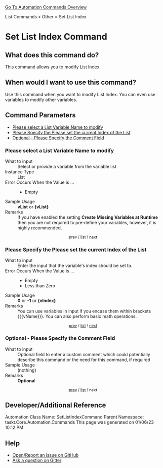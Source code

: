 <!--TITLE: Set List Index Command -->
<!-- SUBTITLE: a command in the List Commands group. -->
[Go To Automation Commands Overview](/automation-commands.md)


List Commands &gt; Other &gt; Set List Index


# Set List Index Command


## What does this command do?
This command allows you to modify List Index.


## When would I want to use this command?
Use this command when you want to modify List Index.  You can even use variables to modify other variables.


<a id="param_list"></a>
## Command Parameters
- [Please select a List Variable Name to modify](#param_0)
- [Please Specify the Please set the current Index of the List](#param_1)
- [Optional - Please Specify the Comment Field](#param_2)


<a id="param_0"></a>
### Please select a List Variable Name to modify


<dl>
<dt>What to input</dt><dd>Select or provide a variable from the variable list</dd>
<dt>Instance Type</dt><dd>List</dd>
<dt>Error Occurs When the Value is ...</dt><dd><ul>
<li>Empty</li>
</ul></dd>
<dt>Sample Usage</dt><dd><strong>vList</strong> or <strong>{vList}</strong></dd>
<dt>Remarks</dt><dd>If you have enabled the setting <strong>Create Missing Variables at Runtime</strong> then you are not required to pre-define your variables, however, it is highly recommended.</dd>
</dl>




<div style="font-size: 90%; text-align: center">


prev / [list](#param_list) / [next](#param_1)


</div>


<a id="param_1"></a>
### Please Specify the Please set the current Index of the List


<dl>
<dt>What to input</dt><dd>Enter the input that the variable's index should be set to.</dd>
<dt>Error Occurs When the Value is ...</dt><dd><ul>
<li>Empty</li>
<li>Less than Zero</li>
</ul></dd>
<dt>Sample Usage</dt><dd><strong>0</strong> or <strong>-1</strong> or <strong>{vIndex}</strong></dd>
<dt>Remarks</dt><dd>You can use variables in input if you encase them within brackets {{{vName}}}.  You can also perform basic math operations.</dd>
</dl>




<div style="font-size: 90%; text-align: center">


[prev](#param_1) / [list](#param_list) / [next](#param_2)


</div>


<a id="param_2"></a>
### Optional - Please Specify the Comment Field


<dl>
<dt>What to input</dt><dd>Optional field to enter a custom comment which could potentially describe this command or the need for this command, if required</dd>
<dt>Sample Usage</dt><dd>(nothing)</dd>
<dt>Remarks</dt><dd><strong>Optional</strong><br></dd>
</dl>




<div style="font-size: 90%; text-align: center">


[prev](#param_2) / [list](#param_list) / next


</div>


## Developer/Additional Reference
Automation Class Name: SetListIndexCommand
Parent Namespace: taskt.Core.Automation.Commands
This page was generated on 01/06/23 10:12 PM


## Help
- [Open/Report an issue on GitHub](https://github.com/rcktrncn/taskt/issues/new)
- [Ask a question on Gitter](https://gitter.im/taskt-rpa/Lobby)
